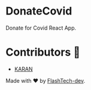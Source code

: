 # DonateCovid 
 Donate for Covid React App.

# Contributors :construction_worker:

* [KARAN](https://github.com/FlashTech-dev)

Made with :heart: by [FlashTech-dev](https://github.com/FlashTech-dev).
